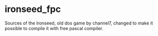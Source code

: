 ironseed_fpc
============

Sources of the Ironseed, old dos game by channel7, changed to make it possible to compile it with free pascal compiler.   
